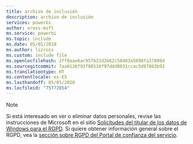 ```yaml
---
title: archivo de inclusión
description: archivo de inclusión
services: powerbi
author: eross-msft
ms.service: powerbi
ms.topic: include
ms.date: 05/01/2018
ms.author: lizross
ms.custom: include file
ms.openlocfilehash: 2ff0aae6ac957b22d2662c58403a5898fa37898d
ms.sourcegitcommit: 7aa0136f93f88516f97ddd8031ccac5d07863b92
ms.translationtype: HT
ms.contentlocale: es-ES
ms.lasthandoff: 05/05/2020
ms.locfileid: "75772854"
---
```

>[!Note]
>Si está interesado en ver o eliminar datos personales, revise las instrucciones de Microsoft en el sitio [Solicitudes del titular de los datos de Windows para el RGPD](/microsoft-365/compliance/manage-gdpr-data-subject-requests-with-the-dsr-case-tool). Si quiere obtener información general sobre el RGPD, vea la [sección sobre RGPD del Portal de confianza del servicio](https://servicetrust.microsoft.com/ViewPage/GDPRGetStarted).
